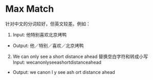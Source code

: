 # Max Match
针对中文的分词较好，但英文较差。例如：

1. Input: 他特别喜欢北京烤鸭
+ Output: 他／特别／喜欢／北京烤鸭
2. We can only see a short distance ahead 替换空白字符和转成小写<br> Input: wecanonlyseeashortdistanceahead
+ Output: we canon l y see ash ort distance ahead
